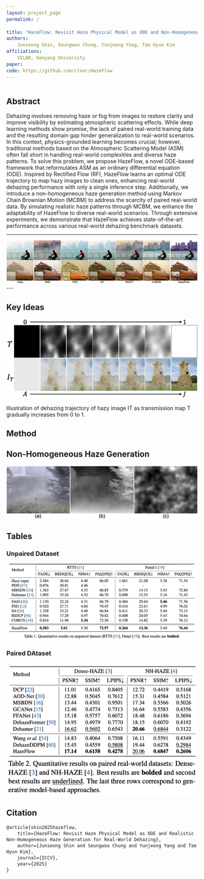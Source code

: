```yaml
---
layout: project_page
permalink: /

title: "HazeFlow: Revisit Haze Physical Model as ODE and Non-Homogeneous Haze Generation for Real-World Dehazing"
authors:
    Junseong Shin, Seungwoo Chung, Yunjeong Ynag, Tae Hyun Kim
affiliations:
    VILAB, Hanyang University
paper: 
code: https://github.com/cloor/HazeFlow
---
```


<!-- Using HTML to center the abstract -->
<div class="columns is-centered has-text-centered">
    <div class="column is-four-fifths">
        <h2>Abstract</h2>
        <div class="content has-text-justified">
Dehazing involves removing haze or fog from images to restore clarity and improve visibility by estimating atmospheric scattering effects. 
While deep learning methods show promise, the lack of paired real-world training data and the resulting domain gap hinder generalization to real-world scenarios.
In this context, physics-grounded learning becomes crucial; however, traditional methods based on the Atmospheric Scattering Model (ASM) often fall short in handling real-world complexities and diverse haze patterns.
To solve this problem, we propose HazeFlow, a novel ODE-based framework that reformulates ASM as an ordinary differential equation (ODE). 
Inspired by Rectified Flow (RF), HazeFlow learns an optimal ODE trajectory to map hazy images to clean ones, enhancing real-world dehazing performance with only a single inference step. 
Additionally, we introduce a non-homogeneous haze generation method using Markov Chain Brownian Motion (MCBM) to address the scarcity of paired real-world data. 
By simulating realistic haze patterns through MCBM, we enhance the adaptability of HazeFlow to diverse real-world scenarios. 
Through extensive experiments, we demonstrate that HazeFlow achieves state-of-the-art performance across various real-world dehazing benchmark datasets.
        </div>
    </div>
</div>

---
<div style="text-align: center;">
  <img src="./static/image/unpaired.png" alt="Unpaired Dataset" style="max-width: 100%; height: auto;">
</div>
---

## Key Ideas 
<div style="text-align: center;">
  <img src="./static/image/ASM6.png" alt="Unpaired Dataset" style="max-width: 100%; height: auto;">
</div>

Illustration of dehazing trajectory of hazy image IT as transmission map T gradually increases from 0 to 1.

## Method 

## Non-Homogeneous Haze Generation

<div style="text-align: center;">
  <img src="./static/image/NH_examples.png" alt="Unpaired Dataset" style="max-width: 100%; height: auto;">
</div>

## Tables 

### Unpaired Dataset 
<div style="text-align: center;">
  <img src="./static/image/main_table.png" alt="Unpaired Dataset" style="max-width: 100%; height: auto;">
</div>

### Paired DAtaset 
<div style="text-align: center;">
  <img src="./static/image/paired_table.png" alt="Unpaired Dataset" style="max-width: 100%; height: auto;">
</div>


## Citation
```
@article{shin2025hazeflow,
    title={HazeFlow: Revisit Haze Physical Model as ODE and Realistic Non-Homogeneous Haze Generation for Real-World Dehazing},
    author={Junseong Shin and Seungwoo Chung and Yunjeong Yang and Tae Hyun Kim},
    journal={ICCV},
    year={2025}
}
```
